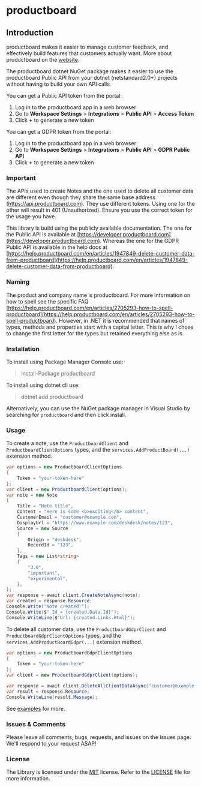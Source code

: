 # productboard

## Introduction

productboard makes it easier to manage customer feedback, and effectively build features that customers actually want.
More about productboard on the [website](https://productboard.com).

The productboard dotnet NuGet package makes it easier to use the productboard Public API from your dotnet (netstandard2.0+)
projects without having to build your own API calls.

You can get a Public API token from the portal:

1. Log in to the productboard app in a web browser
2. Go to **Workspace Settings** > **Integrations** > **Public API** > **Access Token**
3. Click **+** to generate a new token

You can get a GDPR token from the portal:

1. Log in to the productboard app in a web browser
2. Go to **Workspace Settings** > **Integrations** > **Public API** > **GDPR Public API**
3. Click **+** to generate a new token

### Important

The APIs used to create Notes and the one used to delete all customer data are different even though they share the same base address (https://api.productboard.com). They use different tokens. Using one for the other will result in 401 (Unauthorized). Ensure you use the correct token for the usage you have.

This library is build using the publicly available documentation. The one for the Public API is available at [https://developer.productboard.com](https://developer.productboard.com). Whereas the one for the GDPR Public API is available in the help docs at [https://help.productboard.com/en/articles/1947849-delete-customer-data-from-productboard](https://help.productboard.com/en/articles/1947849-delete-customer-data-from-productboard).

### Naming

The product and company name is productboard. For more information on how to spell see the specific FAQ [https://help.productboard.com/en/articles/2705293-how-to-spell-productboard](https://help.productboard.com/en/articles/2705293-how-to-spell-productboard). However, in .NET it is recommended that names of types, methods and properties start with a capital letter. This is why I chose to change the first letter for the types but retained everything else as is.

### Installation

To install using Package Manager Console use:
> Install-Package productboard

To install using dotnet cli use:
> dotnet add productboard

Alternatively, you can use the NuGet package manager in Visual Studio by searching for `productboard` and then click install.

### Usage

To create a note, use the `ProductboardClient` and `ProductboardClientOptions` types, and the `services.AddProductBoard(...)` extension method.

```csharp
var options = new ProductboardClientOptions
{
    Token = "your-token-here"
};
var client = new ProductboardClient(options);
var note = new Note
{
    Title = "Note title",
    Content = "Here is some <b>exciting</b> content",
    CustomerEmail = "customer@example.com",
    DisplayUrl = "https://www.example.com/deskdesk/notes/123",
    Source = new Source
    {
        Origin = "deskdesk",
        RecordId = "123",
    },
    Tags = new List<string>
    {
        "3.0",
        "important",
        "experimental",
    },
};
var response = await client.CreateNoteAsync(note);
var created = response.Resource;
Console.Write("Note created!");
Console.Write($" Id = {created.Data.Id}");
Console.WriteLine($"Url: {created.Links.Html}");
```

To delete all customer data, use the `ProductboardGdprClient` and `ProductboardGdprClientOptions` types, and the `services.AddProductBoardGdpr(...)` extension method.

```csharp
var options = new ProductboardGdprClientOptions
{
    Token = "your-token-here"
};
var client = new ProductboardGdprClient(options);

var response = await client.DeleteAllClientDataAsync("customer@example.com");
var result = response.Resource;
Console.WriteLine(result.Message);
```

See [examples](./examples/) for more.

### Issues &amp; Comments

Please leave all comments, bugs, requests, and issues on the Issues page. We'll respond to your request ASAP!

### License

The Library is licensed under the [MIT](http://www.opensource.org/licenses/mit-license.php "Read more about the MIT license form") license. Refer to the [LICENSE](./LICENSE.md) file for more information.
